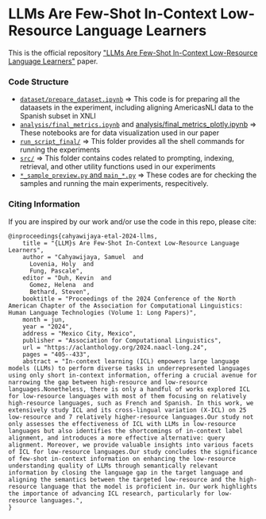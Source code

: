 # LLMs Are Few-Shot In-Context Low-Resource Language Learners

This is the official repository ["LLMs Are Few-Shot In-Context Low-Resource Language Learners"](https://arxiv.org/pdf/2403.16512) paper.

### Code Structure
- [`dataset/prepare_dataset.ipynb`](https://github.com/SamuelCahyawijaya/in-context-alignment/blob/main/dataset/prepare_dataset.ipynb) => This code is for preparing all the dataasets in the experiment, including aligning AmericasNLI data to the Spanish subset in XNLI
- [`analysis/final_metrics.ipynb`](https://github.com/SamuelCahyawijaya/in-context-alignment/blob/main/analysis/final_metrics.ipynb) and [analysis/final_metrics_plotly.ipynb](https://github.com/SamuelCahyawijaya/in-context-alignment/blob/main/analysis/final_metrics_plotly.ipynb) => These notebooks are for data visualization used in our paper
- [`run_script_final/`](https://github.com/SamuelCahyawijaya/in-context-alignment/tree/main/run_script_final) => This folder provides all the shell commands for running the experiments
- [`src/`](https://github.com/SamuelCahyawijaya/in-context-alignment/tree/main/src) => This folder contains codes related to prompting, indexing, retrieval, and other utility functions used in our experiments
- [`*_sample_preview.py` and `main_*.py`](https://github.com/SamuelCahyawijaya/in-context-alignment/tree/main) => These codes are for checking the samples and running the main experiments, respecitively.

### Citing Information
If you are inspired by our work and/or use the code in this repo, please cite:
```
@inproceedings{cahyawijaya-etal-2024-llms,
    title = "{LLM}s Are Few-Shot In-Context Low-Resource Language Learners",
    author = "Cahyawijaya, Samuel  and
      Lovenia, Holy  and
      Fung, Pascale",
    editor = "Duh, Kevin  and
      Gomez, Helena  and
      Bethard, Steven",
    booktitle = "Proceedings of the 2024 Conference of the North American Chapter of the Association for Computational Linguistics: Human Language Technologies (Volume 1: Long Papers)",
    month = jun,
    year = "2024",
    address = "Mexico City, Mexico",
    publisher = "Association for Computational Linguistics",
    url = "https://aclanthology.org/2024.naacl-long.24",
    pages = "405--433",
    abstract = "In-context learning (ICL) empowers large language models (LLMs) to perform diverse tasks in underrepresented languages using only short in-context information, offering a crucial avenue for narrowing the gap between high-resource and low-resource languages.Nonetheless, there is only a handful of works explored ICL for low-resource languages with most of them focusing on relatively high-resource languages, such as French and Spanish. In this work, we extensively study ICL and its cross-lingual variation (X-ICL) on 25 low-resource and 7 relatively higher-resource languages.Our study not only assesses the effectiveness of ICL with LLMs in low-resource languages but also identifies the shortcomings of in-context label alignment, and introduces a more effective alternative: query alignment. Moreover, we provide valuable insights into various facets of ICL for low-resource languages.Our study concludes the significance of few-shot in-context information on enhancing the low-resource understanding quality of LLMs through semantically relevant information by closing the language gap in the target language and aligning the semantics between the targeted low-resource and the high-resource language that the model is proficient in. Our work highlights the importance of advancing ICL research, particularly for low-resource languages.",
}
```
